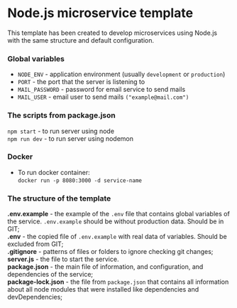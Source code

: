 # Node.js microservice template
This template has been created to develop microservices using Node.js with the same  structure and default configuration.

### Global variables
* `NODE_ENV` - application environment (usually `development` or `production`)
* `PORT` - the port that the server is listening to
* `MAIL_PASSWORD` - password for email service to send mails
* `MAIL_USER` - email user to send mails `("example@mail.com")`

### The scripts from package.json
`npm start` - to run server using node  
`npm run dev` - to run server using nodemon

### Docker
* To run docker container:  
  `docker run -p 8080:3000 -d service-name`


### The structure of the template

**.env.example** - the example of the `.env` file that contains global variables of the service. `.env.example` should be without production data. Should be in GIT;  
**.env** - the copied file of `.env.example` with real data of variables. Should be excluded from GIT;  
**.gitignore** - patterns of files or folders to ignore checking git changes;  
**server.js** - the file to start the service.  
**package.json** - the main file of information, and configuration, and dependencies of the service;   
**package-lock.json** - the file from `package.json` that contains all information about all node modules that were installed like dependencies and
devDependencies;  
